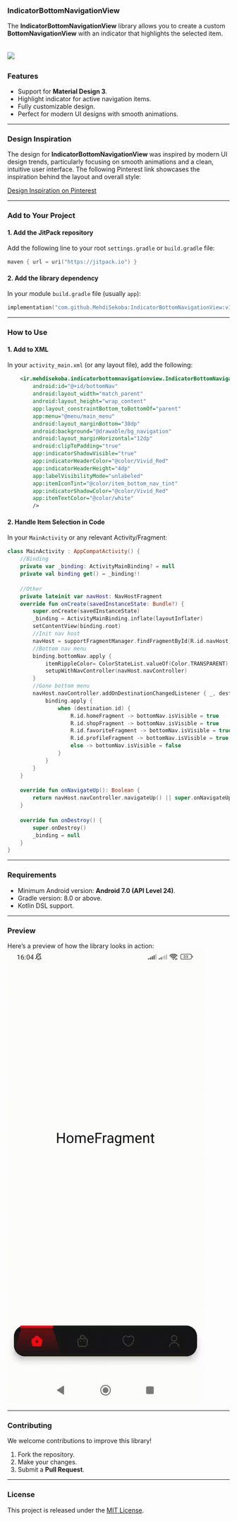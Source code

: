 ### **IndicatorBottomNavigationView**  
The **IndicatorBottomNavigationView** library allows you to create a custom **BottomNavigationView** with an indicator that highlights the selected item.

[![](https://jitpack.io/v/MehdiSekoba/IndicatorBottomNavigationView.svg)](https://jitpack.io/#MehdiSekoba/IndicatorBottomNavigationView)
---
### **Features**  
- Support for **Material Design 3**.  
- Highlight indicator for active navigation items.  
- Fully customizable design.  
- Perfect for modern UI designs with smooth animations.  
---

### **Design Inspiration**  
The design for **IndicatorBottomNavigationView** was inspired by modern UI design trends, particularly focusing on smooth animations and a clean, intuitive user interface. The following Pinterest link showcases the inspiration behind the layout and overall style:

[Design Inspiration on Pinterest](https://www.pinterest.com/pin/276689970851178936/)

---

### **Add to Your Project**
#### 1. Add the JitPack repository  
Add the following line to your root `settings.gradle` or `build.gradle` file:  
```kotlin
maven { url = uri("https://jitpack.io") }
```

#### 2. Add the library dependency  
In your module `build.gradle` file (usually `app`):  
```kotlin
implementation("com.github.MehdiSekoba:IndicatorBottomNavigationView:v1.0.1")
```

---

### **How to Use**

#### 1. Add to XML  
In your `activity_main.xml` (or any layout file), add the following:  
```xml
    <ir.mehdisekoba.indicatorbottomnavigationview.IndicatorBottomNavigationView
        android:id="@+id/bottomNav"
        android:layout_width="match_parent"
        android:layout_height="wrap_content"
        app:layout_constraintBottom_toBottomOf="parent"
        app:menu="@menu/main_menu"
        android:layout_marginBottom="38dp"
        android:background="@drawable/bg_navigation"
        android:layout_marginHorizontal="12dp"
        android:clipToPadding="true"
        app:indicatorShadowVisible="true"
        app:indicatorHeaderColor="@color/Vivid_Red"
        app:indicatorHeaderHeight="4dp"
        app:labelVisibilityMode="unlabeled"
        app:itemIconTint="@color/item_bottom_nav_tint"
        app:indicatorShadowColor="@color/Vivid_Red"
        app:itemTextColor="@color/white"
        />
```

#### 2. Handle Item Selection in Code  
In your `MainActivity` or any relevant Activity/Fragment:  
```kotlin
class MainActivity : AppCompatActivity() {
    //Binding
    private var _binding: ActivityMainBinding? = null
    private val binding get() = _binding!!

    //Other
    private lateinit var navHost: NavHostFragment
    override fun onCreate(savedInstanceState: Bundle?) {
        super.onCreate(savedInstanceState)
        _binding = ActivityMainBinding.inflate(layoutInflater)
        setContentView(binding.root)
        //Init nav host
        navHost = supportFragmentManager.findFragmentById(R.id.navHost) as NavHostFragment
        //Bottom nav menu
        binding.bottomNav.apply {
            itemRippleColor= ColorStateList.valueOf(Color.TRANSPARENT)
            setupWithNavController(navHost.navController)
        }
        //Gone bottom menu
        navHost.navController.addOnDestinationChangedListener { _, destination, _ ->
            binding.apply {
                when (destination.id) {
                    R.id.homeFragment -> bottomNav.isVisible = true
                    R.id.shopFragment -> bottomNav.isVisible = true
                    R.id.favoriteFragment -> bottomNav.isVisible = true
                    R.id.profileFragment -> bottomNav.isVisible = true
                    else -> bottomNav.isVisible = false
                }
            }
        }
    }

    override fun onNavigateUp(): Boolean {
        return navHost.navController.navigateUp() || super.onNavigateUp()
    }

    override fun onDestroy() {
        super.onDestroy()
        _binding = null
    }
}
```

---

### **Requirements**
- Minimum Android version: **Android 7.0 (API Level 24)**.  
- Gradle version: 8.0 or above.  
- Kotlin DSL support.

---

### **Preview**
Here’s a preview of how the library looks in action:
![Sample GIF](https://github.com/MehdiSekoba/IndicatorBottomNavigationView/blob/master/app/art/disable.gif)

---

### **Contributing**  
We welcome contributions to improve this library!  
1. Fork the repository.  
2. Make your changes.  
3. Submit a **Pull Request**.  

---

### **License**  
This project is released under the [MIT License](https://opensource.org/licenses/MIT).  
